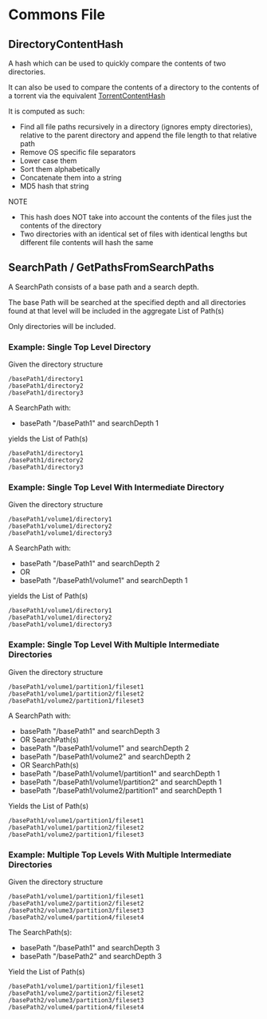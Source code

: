 # Commons File

## DirectoryContentHash

A hash which can be used to quickly compare the contents of two directories. 

It can also be used to compare the contents of a directory to the contents of a torrent via the equivalent [TorrentContentHash](https://github.com/ossprj/ossprj-commons/tree/main/ossprj-commons-torrent#torrentcontenthash)

It is computed as such:

* Find all file paths recursively in a directory (ignores empty directories), relative to the parent directory and append the file length to that relative path
* Remove OS specific file separators 
* Lower case them
* Sort them alphabetically 
* Concatenate them into a string 
* MD5 hash that string


NOTE
* This hash does NOT take into account the contents of the files just the contents of the directory
* Two directories with an identical set of files with identical lengths but different file contents will hash the same

## SearchPath / GetPathsFromSearchPaths

A SearchPath consists of a base path and a search depth.

The base Path will be searched at the specified depth and all directories found at that level will be included in the aggregate List of Path(s)

Only directories will be included.

### Example: Single Top Level Directory
Given the directory structure

    /basePath1/directory1
    /basePath1/directory2
    /basePath1/directory3

A SearchPath with:
* basePath "/basePath1" and searchDepth 1 
  
yields the List of Path(s)

    /basePath1/directory1
    /basePath1/directory2
    /basePath1/directory3

### Example: Single Top Level With Intermediate Directory
Given the directory structure

    /basePath1/volume1/directory1
    /basePath1/volume1/directory2
    /basePath1/volume1/directory3

A SearchPath with:
* basePath "/basePath1" and searchDepth 2
* OR
* basePath "/basePath1/volume1" and searchDepth 1 

yields the List of Path(s)

    /basePath1/volume1/directory1
    /basePath1/volume1/directory2
    /basePath1/volume1/directory3

### Example: Single Top Level With Multiple Intermediate Directories

Given the directory structure

    /basePath1/volume1/partition1/fileset1
    /basePath1/volume1/partition2/fileset2
    /basePath1/volume2/partition1/fileset3

A SearchPath with:
* basePath "/basePath1" and searchDepth 3
* OR SearchPath(s)
* basePath "/basePath1/volume1" and searchDepth 2
* basePath "/basePath1/volume2" and searchDepth 2
* OR SearchPath(s)
* basePath "/basePath1/volume1/partition1" and searchDepth 1
* basePath "/basePath1/volume1/partition2" and searchDepth 1
* basePath "/basePath1/volume2/partition1" and searchDepth 1

Yields the List of Path(s)

    /basePath1/volume1/partition1/fileset1
    /basePath1/volume1/partition2/fileset2
    /basePath1/volume2/partition1/fileset3

### Example: Multiple Top Levels With Multiple Intermediate Directories

Given the directory structure

    /basePath1/volume1/partition1/fileset1
    /basePath1/volume2/partition2/fileset2
    /basePath2/volume3/partition3/fileset3
    /basePath2/volume4/partition4/fileset4

The SearchPath(s):
* basePath "/basePath1" and searchDepth 3
* basePath "/basePath2" and searchDepth 3

Yield the List of Path(s)

    /basePath1/volume1/partition1/fileset1
    /basePath1/volume2/partition2/fileset2
    /basePath2/volume3/partition3/fileset3
    /basePath2/volume4/partition4/fileset4
